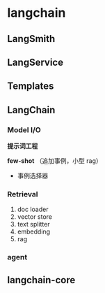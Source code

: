 # langchain

## LangSmith

## LangService

## Templates

## LangChain

### Model I/O

**提示词工程**

**few-shot** （追加事例，小型 rag）

- 事例选择器

### Retrieval

1. doc loader
2. vector store
3. text splitter
4. embedding
5. rag

### agent

## langchain-core
